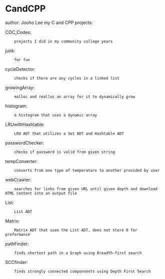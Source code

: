 # CandCPP
author: Jooho Lee
my C and CPP projects:

COC_Codes:

        projects I did in my community college years

junk:

        for fun 

cycleDetector:

        checks if there are any cycles in a linked list

growingArray:

        malloc and reallos an array for it to dynamically grow

histogram:

        a histogram that uses a dynamic array

LRUwithHashtable:

        LRU ADT that utilizes a Set ADT and Hashtable ADT

passwordChecker:

        checks if password is valid from given string

tempConverter:

        converts from one type of temperature to another provided by user

webCrawler:

        searches for links from given URL until given depth and download HTML content into an output file

List:

        List ADT

Matrix:

        Matrix ADT that uses the List ADT, does not store 0 for preformance

pathFinder:

        finds shortest path in a Graph using Breadth-first search

SCCfinder:

        finds strongly connected componnents using Depth First Search


